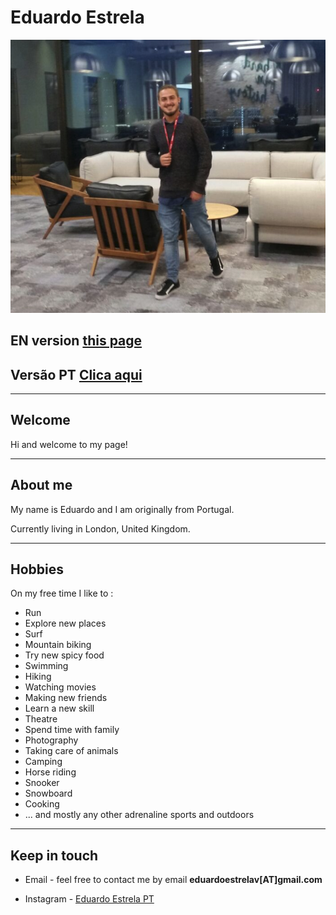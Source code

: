 # Eduardo Estrela

![Eduardo Estrela PT](./eduardo-estrela-pt.png)


## EN version [this page](https://www.eduardoestrela.com)

## Versão PT [Clica aqui](https://translate.google.com/translate?hl=&sl=en&tl=pt&u=https%3A%2F%2Fwww.eduardoestrela.com%2F)

---

## Welcome

Hi and welcome to my page!

---

## About me

My name is Eduardo and I am originally from Portugal.

Currently living in London, United Kingdom.

---

## Hobbies 

On my free time I like to :
- Run
- Explore new places
- Surf
- Mountain biking
- Try new spicy food
- Swimming
- Hiking
- Watching movies
- Making new friends
- Learn a new skill
- Theatre
- Spend time with family
- Photography
- Taking care of animals
- Camping
- Horse riding
- Snooker
- Snowboard
- Cooking
- ... and mostly any other adrenaline sports and outdoors

---

## Keep in touch

- Email - feel free to contact me by email **eduardoestrelav[AT]gmail.com**

- Instagram - [Eduardo Estrela PT](https://www.instagram.com/eduardoestrelapt/)
